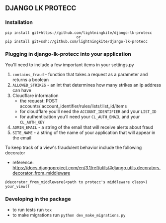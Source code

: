 ## DJANGO LK PROTECC

### Installation
```
pip install git+https://github.com/lightningkite/django-lk-protecc
                                or
pip install git+ssh://github.com/lightningkite/django-lk-protecc
```

### Plugging in django-lk-protecc into your application
You'll need to include a few important items in your settings.py
1. `contains_fraud` - function that takes a request as a parameter and returns a boolean
2. `ALLOWED_STRIKES` - an int that determines how many strikes an ip address can have
3. Cloudflare information
    - the request: POST accounts/:account_identifier/rules/lists/:list_id/items
    - for cloudflare you'll need the `ACCOUNT_IDENTIFIER` and your `LIST_ID`
    - for authentication you'll need your `CL_AUTH_EMAIL` and your `CL_AUTH_KEY`
4. `ADMIN_EMAIL` - a string of the email that will receive alerts about fraud
5. `SITE_NAME` - a string of the name of your application that will appear in the email

To keep track of a view's fraudulent behavior include the following decorator
- reference: https://docs.djangoproject.com/en/3.1/ref/utils/#django.utils.decorators.decorator_from_middleware
```
@decorator_from_middleware(<path to protecc's middleware class>)
your_view()
```

### Developing in the package
- to run tests run `tox`
- to make migrations run `python dev_make_migrations.py`
